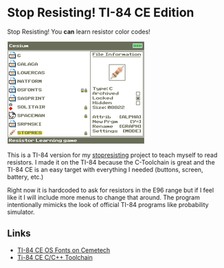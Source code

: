 # Stop Resisting! TI-84 CE Edition
Stop Resisting! You __can__ learn resistor color codes!

![Screenshot](screencap.png)

This is a TI-84 version for my [stopresisting](https://github.com/the-real-mcarn/stopresisting) project to teach myself to read resistors. 
I made it on the TI-84 because the C-Toolchain is great and the TI-84 CE is an easy target with everything I needed (buttons, screen, battery, etc.)

Right now it is hardcoded to ask for resistors in the E96 range but if I feel like it I will include more menus to change that around.
The program intentionally mimicks the look of official TI-84 programs like probability simulator. 

## Links
- [TI-84 CE OS Fonts on Cemetech](https://www.cemetech.net/downloads/files/2143/x2531)
- [Ti-84 CE C/C++ Toolchain](https://ce-programming.github.io/toolchain/)